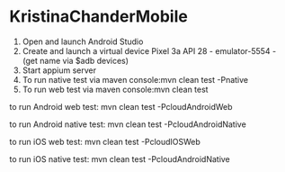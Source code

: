 # KristinaChanderMobile

1. Open and launch Android Studio
2. Create and launch a virtual device Pixel 3a API 28 - emulator-5554 - (get name via $adb devices)
3. Start appium server
4. To run native test via maven console:mvn clean test -Pnative
5. To run web test via maven console:mvn clean test


to run Android web test: mvn clean test -PcloudAndroidWeb

to run Android native test: mvn clean test -PcloudAndroidNative

to run iOS web test: mvn clean test -PcloudIOSWeb

to run iOS native test: mvn clean test -PcloudAndroidNative
